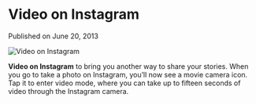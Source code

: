 # Video on Instagram

Published on June 20, 2013

![Video on Instagram](https://www.seocentury.com/blog/wp-content/uploads/2013/06/tumblr_mophp3RJ9d1rwi7j2o1_500.png)

**Video on Instagram** to bring you another way to share your stories. When you go to take a photo on Instagram, you’ll now see a movie camera icon. Tap it to enter video mode, where you can take up to fifteen seconds of video through the Instagram camera.
	